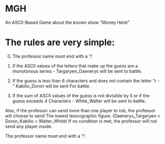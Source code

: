 # MGH
An ASCII-Based Game about the known show "Money Heist"




# The rules are very simple:


0. The professor name must end with a '!'.


1. If the ASCII values of the letters that make up the guess are a monotonous series - Targaryen_Daenerys will be sent to battle.


2. If the guess is less than 6 characters and does not contain the letter "r -" Kabilio_Doron will be sent For battle.


3. If the sum of ASCII values of the guess is not divisible by 5 or if the guess exceeds 4
Characters - White_Walter will be sent to battle.


Also, if the professor can send more than one player to rob, the professor will choose to send
The lowest lexicographic figure.
(Daenerys_Targaryen < Doron_Kabilio < Walter_White)
If no condition is met, the professor will not send any player inside.


The professor name must end with a '!'.
